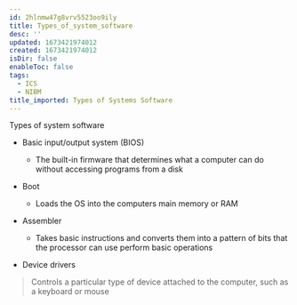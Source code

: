 ```yaml
---
id: 2hlnmw47g8vrv5523oo9ily
title: Types_of_system_software
desc: ''
updated: 1673421974012
created: 1673421974012
isDir: false
enableToc: false
tags:
  - ICS
  - NIBM
title_imported: Types of Systems Software
---
```


Types of system software


-   Basic input/output system (BIOS)

    -   The built-in firmware that determines what a computer can do without accessing programs from a disk

-   Boot

    -   Loads the OS into the computers main memory or RAM

-   Assembler

    -   Takes basic instructions and converts them into a pattern of bits that the processor can use perform basic operations

-   Device drivers

> Controls a particular type of device attached to the computer, such as a keyboard or mouse
